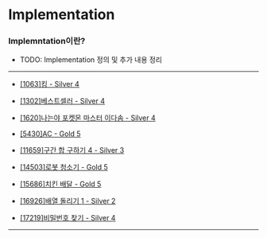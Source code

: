 # Implementation

### Implemntation이란?

  - TODO: Implementation 정의 및 추가 내용 정리

---

  - [[1063]킹 - Silver 4](https://github.com/firemancha/Algorithm/tree/main/Baekjoon/Implementation/%5B1063%5D%ED%82%B9)

  - [[1302]베스트셀러 - Silver 4](https://github.com/firemancha/Algorithm/tree/main/Baekjoon/Implementation/%5B1302%5D%EB%B2%A0%EC%8A%A4%ED%8A%B8%EC%85%80%EB%9F%AC)

  - [[1620]나는야 포켓몬 마스터 이다솜 - Silver 4](https://github.com/firemancha/Algorithm/tree/main/Baekjoon/Implementation/%5B1620%5D%EB%82%98%EB%8A%94%EC%95%BC%20%ED%8F%AC%EC%BC%93%EB%AA%AC%20%EB%A7%88%EC%8A%A4%ED%84%B0%20%EC%9D%B4%EB%8B%A4%EC%86%9C)

  - [[5430]AC - Gold 5](https://github.com/firemancha/Algorithm/tree/main/Baekjoon/Implementation/%5B5430%5DAC)

  - [[11659]구간 합 구하기 4 - Silver 3](https://github.com/firemancha/Algorithm/tree/main/Baekjoon/Implementation/%5B11659%5D%EA%B5%AC%EA%B0%84%20%ED%95%A9%20%EA%B5%AC%ED%95%98%EA%B8%B04)

  - [[14503]로봇 청소기 - Gold 5](https://github.com/firemancha/Algorithm/tree/main/Baekjoon/Implementation/%5B14503%5D%EB%A1%9C%EB%B4%87%20%EC%B2%AD%EC%86%8C%EA%B8%B0)

  - [[15686]치킨 배달 - Gold 5](https://github.com/firemancha/Algorithm/tree/main/Baekjoon/Implementation/%5B15686%5D%EC%B9%98%ED%82%A8%20%EB%B0%B0%EB%8B%AC)

  - [[16926]배열 돌리기 1 - Silver 2](https://github.com/firemancha/Algorithm/tree/main/Baekjoon/Implementation/%5B16926%5D%EB%B0%B0%EC%97%B4%20%EB%8F%8C%EB%A6%AC%EA%B8%B0%201)

  - [[17219]비밀번호 찾기 - Silver 4](https://github.com/firemancha/Algorithm/tree/main/Baekjoon/Implementation/%5B17219%5D%EB%B9%84%EB%B0%80%EB%B2%88%ED%98%B8%20%EC%B0%BE%EA%B8%B0)

---